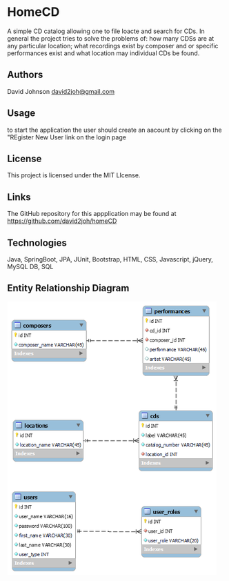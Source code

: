
# HomeCD

A simple CD catalog allowing one to file loacte and search for CDs.  In general the project tries to solve the problems of: how many CDSs are at any particular location; what recordings exist by composer and or specific performances exist and what location may individual CDs be found.

## Authors

David Johnson david2joh@gmail.com

## Usage

to start the application the user should create an aacount by clicking on the "REgister New User link on the login page


## License

This project is licensed under the MIT LIcense.
## Links
The GitHub repository for this appplication may be found at https://github.com/david2joh/homeCD
## Technologies

Java, SpringBoot, JPA, JUnit, Bootstrap, HTML, CSS, Javascript, jQuery, MySQL DB, SQL
## Entity Relationship Diagram
![ER diagram](sql/homeCD.png)